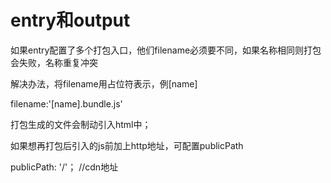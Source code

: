 # entry和output

如果entry配置了多个打包入口，他们filename必须要不同，如果名称相同则打包会失败，名称重复冲突

解决办法，将filename用占位符表示，例[name]

filename:'[name].bundle.js'


打包生成的文件会制动引入html中；

如果想再打包后引入的js前加上http地址，可配置publicPath

publicPath: '/'；   //cdn地址
